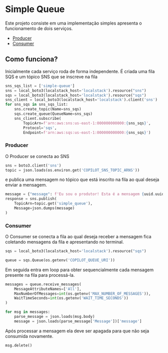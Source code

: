 # Simple Queue

Este projeto consiste em uma implementação simples apresenta o funcionamento de dois serviços.

- [Producer](/producer.py)
- [Consumer](/consumer.py)

## Como funciona?

Inicialmente cada serviço roda de forma independente. É criada uma fila SQS e um tópico SNS que se inscreve na fila

```python
sns_sqs_list = ['simple-queue']
sns = local_boto3(localstack_host='localstack').resource("sns")
sqs = local_boto3(localstack_host='localstack').resource("sqs")
sns_client = local_boto3(localstack_host='localstack').client('sns')
for sns_sqs in sns_sqs_list:
    sns.create_topic(Name=sns_sqs)
    sqs.create_queue(QueueName=sns_sqs)
    sns_client.subscribe(
        TopicArn=f'arn:aws:sns:us-east-1:000000000000:{sns_sqs}',
        Protocol='sqs',
        Endpoint=f'arn:aws:sqs:us-east-1:000000000000:{sns_sqs}')
```

### Producer
O Producer se conecta ao SNS

```python
sns = boto3.client('sns')
topic = json.loads(os.environ.get('COPILOT_SNS_TOPIC_ARNS'))
```

e publica uma mensagem no tópico que está inscrito na fila ao qual deseja enviar a mensagem.

```python
message = {"message": f'Eu sou o produtor! Esta é a mensagem {uuid.uuid4()}!'}
response = sns.publish(
    TopicArn=topic.get('simple_queue'),
    Message=json.dumps(message)
)
```

### Consumer

O Consumer se conecta a fila ao qual deseja receber a mensagem fica coletando mensagens da fila e apresentando no terminal.

```python
sqs = local_boto3(localstack_host='localstack').resource("sqs")

queue = sqs.Queue(os.getenv('COPILOT_QUEUE_URI'))
```

Em seguida entra em loop para obter sequencialmente cada mensagem presente na fila para processá-la.

```python
messages = queue.receive_messages(
    MessageAttributeNames=['All'],
    MaxNumberOfMessages=int(os.getenv('MAX_NUMBER_OF_MESSAGES')),
    WaitTimeSeconds=int(os.getenv('WAIT_TIME_SECONDS'))
)

for msg in messages:
    parse_message = json.loads(msg.body)
    message = json.loads(parse_message['Message'])['message']
```

Após processar a mensagem ela deve ser apagada para que não seja consumida novamente.

```python
msg.delete()
```
